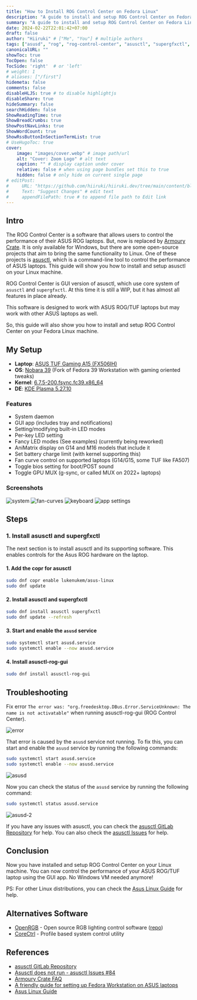 ```yaml
---
title: "How to Install ROG Control Center on Fedora Linux"
description: "A guide to install and setup ROG Control Center on Fedora Linux."
summary: "A guide to install and setup ROG Control Center on Fedora Linux."
date: 2024-02-22T22:01:42+07:00
draft: false
author: "Hiiruki" # ["Me", "You"] # multiple authors
tags: ["asusd", "rog", "rog-control-center", "asusctl", "supergfxctl", "troubleshooting", "guide", "linux", "tutorial", "asus", "armoury-crate", "openrgb", "corectrl", "fedora"]
canonicalURL: ""
showToc: true
TocOpen: false
TocSide: 'right'  # or 'left'
# weight: 1
# aliases: ["/first"]
hidemeta: false
comments: false
disableHLJS: true # to disable highlightjs
disableShare: true
hideSummary: false
searchHidden: false
ShowReadingTime: true
ShowBreadCrumbs: true
ShowPostNavLinks: true
ShowWordCount: true
ShowRssButtonInSectionTermList: true
# UseHugoToc: true
cover:
    image: "images/cover.webp" # image path/url
    alt: "Cover: Zoom Logo" # alt text
    caption: "" # display caption under cover
    relative: false # when using page bundles set this to true
    hidden: false # only hide on current single page
# editPost:
#     URL: "https://github.com/hiiruki/hiiruki.dev/tree/main/content/blog/install-rog-control-center-linux/index.md"
#     Text: "Suggest Changes" # edit text
#     appendFilePath: true # to append file path to Edit link
---
```


## Intro

The ROG Control Center is a software that allows users to control the performance of their ASUS ROG laptops. But, now is replaced by [Armoury Crate](https://rog.asus.com/us/armoury-crate/). It is only available for Windows, but there are some open-source projects that aim to bring the same functionality to Linux. One of these projects is [asusctl](https://gitlab.com/asus-linux/asusctl), which is a command-line tool to control the performance of ASUS laptops. This guide will show you how to install and setup asusctl on your Linux machine.

ROG Control Center is GUI version of asusctl, which use core system of `asusctl` and `supergfxctl`. At this time it is still a WIP, but it has almost all features in place already.

This software is designed to work with ASUS ROG/TUF laptops but may work with other ASUS laptops as well.

So, this guide will also show you how to install and setup ROG Control Center on your Fedora Linux machine.

## My Setup

- **Laptop**: [ASUS TUF Gaming A15 (FX506IH)](https://www.asus.com/laptops/for-gaming/tuf-gaming/asus-tuf-gaming-a15/)
- **OS**: [Nobara 39](https://nobaraproject.org/) (Fork of Fedora 39 Workstation with gaming oriented tweaks)
- **Kernel**: [6.7.5-200.fsync.fc39.x86_64](https://koji.fedoraproject.org/koji/buildinfo?buildID=2405078)
- **DE**: [KDE Plasma 5.27.10](https://kde.org/announcements/plasma/5/5.27.10/)

### Features

- System daemon
- GUI app (includes tray and notifications)
- Setting/modifying built-in LED modes
- Per-key LED setting
- Fancy LED modes (See examples) (currently being reworked)
- AniMatrix display on G14 and M16 models that include it
- Set battery charge limit (with kernel supporting this)
- Fan curve control on supported laptops (G14/G15, some TUF like FA507)
- Toggle bios setting for boot/POST sound
- Toggle GPU MUX (g-sync, or called MUX on 2022+ laptops)

### Screenshots

![system](images/system.webp#center)
![fan-curves](images/fan-curves.webp#center)
![keyboard](images/keyboard.webp#center)
![app settings](images/app-settings.webp#center)

## Steps

### 1. Install asusctl and supergfxctl

The next section is to install asusctl and its supporting software. This enables controls for the Asus ROG hardware on the laptop.

#### 1. Add the copr for asusctl

```bash
sudo dnf copr enable lukenukem/asus-linux
sudo dnf update
```

#### 2. Install asusctl and supergfxctl

```bash
sudo dnf install asusctl supergfxctl
sudo dnf update --refresh
```

#### 3. Start and enable the `asusd` service

```bash
sudo systemctl start asusd.service
sudo systemctl enable --now asusd.service
```

#### 4. Install asusctl-rog-gui

```bash
sudo dnf install asusctl-rog-gui
```

## Troubleshooting

Fix error `The error was: "org.freedesktop.DBus.Error.ServiceUnknown: The name is not activatable"` when running asusctl-rog-gui (ROG Control Center).

![error](images/error.webp#center)

That error is caused by the `asusd` service not running. To fix this, you can start and enable the `asusd` service by running the following commands:

```bash
sudo systemctl start asusd.service
sudo systemctl enable --now asusd.service
```

![asusd](images/asusd.webp#center)

Now you can check the status of the `asusd` service by running the following command:

```bash
sudo systemctl status asusd.service
```

![asusd-2](images/asusd-2.webp#center)

If you have any issues with asusctl, you can check the [asusctl GitLab Repository](https://gitlab.com/asus-linux/asusctl) for help. You can also check the [asusctl Issues](https://gitlab.com/asus-linux/asusctl/-/issues) for help.

## Conclusion

Now you have installed and setup ROG Control Center on your Linux machine. You can now control the performance of your ASUS ROG/TUF laptop using the GUI app. No Windows VM needed anymore!

PS: For other Linux distributions, you can check the [Asus Linux Guide](https://asus-linux.org/guides/) for help.

## Alternatives Software

- [OpenRGB](https://openrgb.org/) - Open source RGB lighting control software ([repo](https://gitlab.com/CalcProgrammer1/OpenRGB))
- [CoreCtrl](https://gitlab.com/corectrl/corectrl) - Profile based system control utility

## References

- [asusctl GitLab Repository](https://gitlab.com/asus-linux/asusctl)
- [Asusctl does not run - asusctl Issues #84](https://gitlab.com/asus-linux/asusctl/-/issues/84)
- [Armoury Crate FAQ](https://www.asus.com/support/faq/1041654/)
- [A friendly guide for setting up Fedora Workstation on ASUS laptops](https://asus-linux.org/guides/fedora-guide/)
- [Asus Linux Guide](https://asus-linux.org/guides/)
